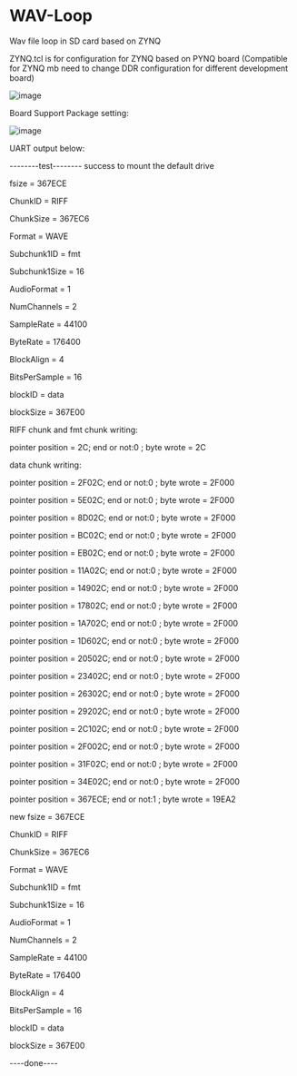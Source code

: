 # WAV-Loop
Wav file loop in SD card based on ZYNQ

ZYNQ.tcl is for configuration for ZYNQ based on PYNQ board (Compatible for ZYNQ mb need to change DDR configuration for different development board)

![image](https://user-images.githubusercontent.com/102744628/173849195-33751eac-f943-4202-8016-d227288dc01d.png)

Board Support Package setting:
 
![image](https://user-images.githubusercontent.com/102744628/173850154-5f8abcc2-8cd4-446b-b7ac-5fecdef338d8.png)

UART output below:

--------test--------
success to mount the default drive

fsize = 367ECE


ChunkID = RIFF

ChunkSize = 367EC6

Format = WAVE


Subchunk1ID = fmt 

Subchunk1Size = 16

AudioFormat = 1

NumChannels = 2

SampleRate = 44100

ByteRate = 176400

BlockAlign = 4

BitsPerSample = 16


blockID = data

blockSize = 367E00


RIFF chunk and fmt chunk writing:

pointer position = 2C; end or not:0 ; byte wrote = 2C

data chunk writing:

pointer position = 2F02C; end or not:0 ; byte wrote = 2F000

pointer position = 5E02C; end or not:0 ; byte wrote = 2F000

pointer position = 8D02C; end or not:0 ; byte wrote = 2F000

pointer position = BC02C; end or not:0 ; byte wrote = 2F000

pointer position = EB02C; end or not:0 ; byte wrote = 2F000

pointer position = 11A02C; end or not:0 ; byte wrote = 2F000

pointer position = 14902C; end or not:0 ; byte wrote = 2F000

pointer position = 17802C; end or not:0 ; byte wrote = 2F000

pointer position = 1A702C; end or not:0 ; byte wrote = 2F000

pointer position = 1D602C; end or not:0 ; byte wrote = 2F000

pointer position = 20502C; end or not:0 ; byte wrote = 2F000

pointer position = 23402C; end or not:0 ; byte wrote = 2F000

pointer position = 26302C; end or not:0 ; byte wrote = 2F000

pointer position = 29202C; end or not:0 ; byte wrote = 2F000

pointer position = 2C102C; end or not:0 ; byte wrote = 2F000

pointer position = 2F002C; end or not:0 ; byte wrote = 2F000

pointer position = 31F02C; end or not:0 ; byte wrote = 2F000

pointer position = 34E02C; end or not:0 ; byte wrote = 2F000

pointer position = 367ECE; end or not:1 ; byte wrote = 19EA2


new fsize = 367ECE

ChunkID = RIFF

ChunkSize = 367EC6

Format = WAVE


Subchunk1ID = fmt 

Subchunk1Size = 16

AudioFormat = 1

NumChannels = 2

SampleRate = 44100

ByteRate = 176400

BlockAlign = 4

BitsPerSample = 16


blockID = data

blockSize = 367E00


----done----
